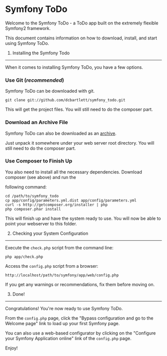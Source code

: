 Symfony ToDo
========================

Welcome to the Symfony ToDo - a ToDo app built on the extremely flexible
Symfony2 framework.

This document contains information on how to download, install, and start
using Symfony ToDo.

1) Installing the Symfony Todo
----------------------------------

When it comes to installing Symfony ToDo, you have a few options.

### Use Git (*recommended*)

Symfony ToDo can be downloaded with git.

    git clone git://github.com/dcbartlett/symfony_todo.git

This will get the project files.
You will still need to do the composer part.

### Download an Archive File

Symfony ToDo can also be downloaded as an [archive][1].

Just unpack it somewhere under your web server root directory.
You will still need to do the composer part.

### Use Composer to Finish Up

You also need to install all the necessary dependencies.
Download composer (see above) and run the

following command:

    cd /path/to/symfony_todo
    cp app/config/parameters.yml.dist app/config/parameters.yml
    curl -s http://getcomposer.org/installer | php
    php composer.phar install

This will finish up and have the system ready to use.
You will now be able to point your webserver to this folder.

2) Checking your System Configuration
-------------------------------------

Execute the `check.php` script from the command line:

    php app/check.php

Access the `config.php` script from a browser:

    http://localhost/path/to/symfony/app/web/config.php

If you get any warnings or recommendations, fix them before moving on.

3) Done!
--------------------------------

Congratulations! You're now ready to use Symfony ToDo.

From the `config.php` page, click the "Bypass configuration and go to the
Welcome page" link to load up your first Symfony page.

You can also use a web-based configurator by clicking on the "Configure your
Symfony Application online" link of the `config.php` page.

Enjoy!

[1]:  http://symfony_todo.xancomp.com/download